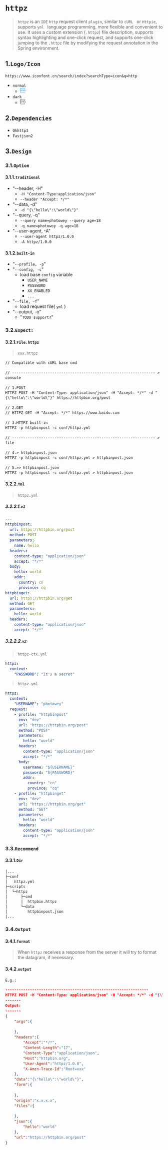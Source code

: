 # `httpz`

> `httpz` is an `IDE` `http` request client  `plugin`, similar to `cURL `
> or  `Httpie`, supports `yml ` language programming, more flexible and convenient
> to use. It uses a custom extension (`.httpz`) file description, supports syntax
> highlighting and one-click request, and supports one-click jumping to
> the `.httpz` file by modifying the request annotation in the Spring environment.

## 1.`Logo/Icon`

```http
https://www.iconfont.cn/search/index?searchType=icon&q=http
```

- `normal`
  - ![httpz](./src/main/resources/icons/httpz.png)
- `dark`
  - ![httpz_dark](./src/main/resources/icons/httpz_dark.png)

## 2.`Dependencies`

- `Okhttp3`
- `Fastjson2`

## 3.`Design`

### 3.1.`Option`

#### 3.1.1.`traditional`

- "--header, -H"
  - `-H "Content-Type:application/json"`
  - `--header "Accept: */*"`
- "--data, -d"
  - `-d "{\"hello\":\"world\"}"`
- "--query, -q"
  - `--query name=photowey --query age=18`
  - `-q name=photowey -q age=18`
- "--user-agent, -A"
  - `--user-agent httpz/1.0.0`
  - `-A httpz/1.0.0`

#### 3.1.2.`built-in`

- "`--profile, -p`"
- "`--config, -c`"
  - load base `config` variable
    - `USER_NAME`
    - `PASSWORD`
    - `XX_ENABLED`
    - `...`
- "`--file, -f`"
  - load request file( `yml` )
- "--output, -o"
  - "`TODO support?`"

### 3.2.`Expect:`

#### 3.2.1.`File.httpz`

> `xxx.httpz`

```shell
// Compatible with cURL base cmd

// ---------------------------------------------------------------- > console

// 1.POST
HTTPZ POST -H "Content-Type: application/json" -H "Accept: */*" -d "{\"hello\":\"world\"}" https://httpbin.org/post

// 2.GET
// HTTPZ GET -H "Accept: */*" https://www.baidu.com

// 3.HTTPZ built-in
HTTPZ -p httpbinpost -c conf/httpz.yml

// ---------------------------------------------------------------- > file

// 4.> httpbinpost.json
HTTPZ -p httpbinpost -c conf/httpz.yml > httpbinpost.json

// 5.>> httpbinpost.json
HTTPZ -p httpbinpost -c conf/httpz.yml > httpbinpost.json
```

#### 3.2.2.`Yml`

> `httpz.yml`

##### 3.2.2.1.`v1`

```yml
---
httpbinpost:
  url: https://httpbin.org/post
  method: POST
  parameters:
    name: hello
  headers:
    content-type: "application/json"
    accept: "*/*"
  body:
    hello: world
    addr:
      country: cn
      province: cq
httpbinget:
  url: https://httpbin.org/get
  method: GET
  parameters:
    hello: world
  headers:
    content-type: "application/json"
    accept: "*/*"
```



##### 3.2.2.2.`v2`

> `httpz-ctx.yml`

```yml
httpz:
  context:
    "PASSWORD": "It's a secret"
```



> `httpz.yml`

```yml
httpz:
  context:
    "USERNAME": "photowey"
  request:
    - profile: "httpbinpost"
      env: "dev"
      url: "https://httpbin.org/post"
      method: "POST"
      parameters:
        hello: "world"
      headers:
        content-type: "application/json"
        accept: "*/*"
      body:
        username: "${USERNAME}"
        password: "${PASSWORD}"
        addr:
          country: "cn"
          province: "cq"
    - profile: "httpbinget"
      env: "dev"
      url: "https://httpbin.org/get"
      method: "GET"
      parameters:
        hello: "world"
      headers:
        content-type: "application/json"
        accept: "*/*"
```





### 3.3.`Recommend`

#### 3.3.1.`Dir`

```
|...
├─conf
│   httpz.yml
├─scripts
│  └─httpz
│      ├─cmd
│      │  httpbin.httpz
│      └─data
│         httpbinpost.json
|...
```

### 3.4.`Output`

#### 3.4.1.`format`

> When `httpz` receives a response from the server it will try to format the
> datagram, if necessary.

#### 3.4.2.`output`

`E.g.:`

```json
----------------------------------------------------------------
HTTPZ POST -H "Content-Type: application/json" -H "Accept: */*" -d "{\"hello\":\"world\"}" https://httpbin.org/post
-------
Output:
-------
{
	"args":{
		
	},
	"headers":{
		"Accept":"*/*",
		"Content-Length":"17",
		"Content-Type":"application/json",
		"Host":"httpbin.org",
		"User-Agent":"httpz/1.0.0",
		"X-Amzn-Trace-Id":"Root=xxx"
	},
	"data":"{\"hello\":\"world\"}",
	"form":{
		
	},
	"origin":"x.x.x.x",
	"files":{
		
	},
	"json":{
		"hello":"world"
	},
	"url":"https://httpbin.org/post"
}
```

